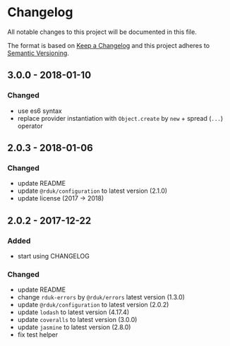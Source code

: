 # Changelog
All notable changes to this project will be documented in this file.

The format is based on [Keep a Changelog](http://keepachangelog.com/en/1.0.0/)
and this project adheres to [Semantic Versioning](http://semver.org/spec/v2.0.0.html).

## 3.0.0 - 2018-01-10
### Changed
- use es6 syntax
- replace provider instantiation with `Object.create` by `new` + spread (`...`) operator

## 2.0.3 - 2018-01-06
### Changed
- update README
- update `@rduk/configuration` to latest version (2.1.0)
- update license (2017 -> 2018)

## 2.0.2 - 2017-12-22
### Added
- start using CHANGELOG
### Changed
- update README
- change `rduk-errors` by `@rduk/errors` latest version (1.3.0)
- update `@rduk/configuration` to latest version (2.0.2)
- update `lodash` to latest version (4.17.4)
- update `coveralls` to latest version (3.0.0)
- update `jasmine` to latest version (2.8.0)
- fix test helper
